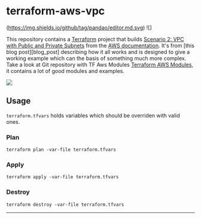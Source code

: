 # terraform-aws-vpc

(https://img.shields.io/github/tag/pandao/editor.md.svg) ![]

This repository contains a [Terraform][] project that builds [Scenario 2: VPC
with Public and Private Subnets][scenario_two] from the [AWS documentation][].
It's from [this blog post][blog_post] describing how it all works and is
designed to give a working example which can the basis of something much more
complex.
Take a look at Git repository with TF Aws Modules [Terraform AWS Modules][], it contains a lot of good modules and examples.


![](https://nickcharlton.net/resources/images/aws_terraform_network_diagram.png)


## Usage

`terraform.tfvars` holds variables which should be overriden with valid ones.

### Plan

```
terraform plan -var-file terraform.tfvars

```

### Apply

```
terraform apply -var-file terraform.tfvars

```

### Destroy

```
terraform destroy -var-file terraform.tfvars

```


---
[Terraform]: http://terraform.io
[scenario_two]: http://docs.aws.amazon.com/AmazonVPC/latest/UserGuide/VPC_Scenario2.html
[AWS documentation]: http://aws.amazon.com/documentation/
[Terraform AWS Modules]: https://github.com/terraform-aws-modules
